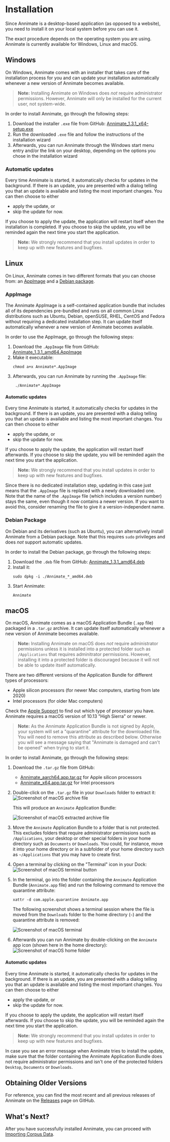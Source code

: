 # Installation

Since Annimate is a desktop-based application (as opposed to a website), you need to install it on your local system before you can use it.

The exact procedure depends on the operating system you are using. Annimate is currently available for Windows, Linux and macOS.

## Windows

On Windows, Annimate comes with an installer that takes care of the installation process for you and can update your installation automatically whenever a new version of Annimate becomes available.

> **Note:** Installing Annimate on Windows does _not_ require administrator permissions. However, Annimate will only be installed for the current user, not system-wide.

In order to install Annimate, go through the following steps:

1. Download the installer `.exe` file from GitHub: [Annimate_1.3.1_x64-setup.exe][1]
2. Run the downloaded `.exe` file and follow the instructions of the installation wizard
3. Afterwards, you can run Annimate through the Windows start menu entry and/or the link on your desktop, depending on the options you chose in the installation wizard

### Automatic updates

Every time Annimate is started, it automatically checks for updates in the background. If there is an update, you are presented with a dialog telling you that an update is available and listing the most important changes. You can then choose to either

- apply the update, or
- skip the update for now.

If you choose to apply the update, the application will restart itself when the installation is completed. If you choose to skip the update, you will be reminded again the next time you start the application.

> **Note:** We strongly recommend that you install updates in order to keep up with new features and bugfixes.

## Linux

On Linux, Annimate comes in two different formats that you can choose from: an [AppImage](https://appimage.org/) and a [Debian package](<https://en.wikipedia.org/wiki/Deb_(file_format)>).

### AppImage

The Annimate AppImage is a self-contained application bundle that includes all of its dependencies pre-bundled and runs on all common Linux distributions such as Ubuntu, Debian, openSUSE, RHEL, CentOS and Fedora without requiring a dedicated installation step. It can update itself automatically whenever a new version of Annimate becomes available.

In order to use the AppImage, go through the following steps:

1. Download the `.AppImage` file from GitHub: [Annimate_1.3.1_amd64.AppImage][2]
2. Make it executable:
   ```shell
   chmod a+x Annimate*.AppImage
   ```
3. Afterwards, you can run Annimate by running the `.AppImage` file:
   ```shell
    ./Annimate*.AppImage
   ```

#### Automatic updates

Every time Annimate is started, it automatically checks for updates in the background. If there is an update, you are presented with a dialog telling you that an update is available and listing the most important changes. You can then choose to either

- apply the update, or
- skip the update for now.

If you choose to apply the update, the application will restart itself afterwards. If you choose to skip the update, you will be reminded again the next time you start the application.

> **Note:** We strongly recommend that you install updates in order to keep up with new features and bugfixes.

Since there is no dedicated installation step, updating in this case just means that the `.AppImage` file is replaced with a newly downloaded one. Note that the name of the `.AppImage` file (which includes a version number) stays the same, even though it now contains a newer version. If you want to avoid this, consider renaming the file to give it a version-independent name.

### Debian Package

On Debian and its derivatives (such as Ubuntu), you can alternatively install Annimate from a Debian package. Note that this requires `sudo` privileges and does _not_ support automatic updates.

In order to install the Debian package, go through the following steps:

1. Download the `.deb` file from GitHub: [Annimate_1.3.1_amd64.deb][3]
2. Install it:
   ```shell
   sudo dpkg -i ./Annimate_*_amd64.deb
   ```
3. Start Annimate:
   ```shell
   Annimate
   ```

## macOS

On macOS, Annimate comes as a macOS Application Bundle (`.app` file) packaged in a `.tar.gz` archive. It can update itself automatically whenever a new version of Annimate becomes available.

> **Note:** Installing Annimate on macOS does _not_ require administrator permissions unless it is installed into a protected folder such as `/Applications` that requires adminitrator permissions. However, installing it into a protected folder is discouraged because it will not be able to update itself automatically.

There are two different versions of the Application Bundle for different types of processors:

- Apple silicon processors (for newer Mac computers, starting from late 2020)
- Intel processors (for older Mac computers)

Check the [Apple Support](https://support.apple.com/en-us/116943) to find out which type of processor you have. Annimate requires a macOS version of 10.13 "High Sierra" or newer.

> **Note:** As the Annimate Application Bundle is not signed by Apple, your system will set a "quarantine" attribute for the downloaded file. You will need to remove this attribute as described below. Otherwise you will see a message saying that "Annimate is damaged and can't be opened" when trying to start it.

In order to install Annimate, go through the following steps:

1. Download the `.tar.gz` file from GitHub:
   - [Annimate_aarch64.app.tar.gz][4] for Apple silicon processors
   - [Annimate_x64.app.tar.gz][5] for Intel processors
2. Double-click on the `.tar.gz` file in your `Downloads` folder to extract it:
   ![Screenshot of macOS archive file](img/macos-archive.png)

   This will produce an `Annimate` Application Bundle:

   ![Screenshot of macOS extracted archive file](img/macos-extracted.png)

3. Move the `Annimate` Application Bundle to a folder that is not protected. This excludes folders that require administrator permissions such as `/Applications`, your desktop or other special folders in your home directory such as `Documents` or `Downloads`. You could, for instance, move it into your home directory or in a subfolder of your home directory such as `~/Applications` that you may have to create first.

4. Open a terminal by clicking on the "Terminal" icon in your Dock:
   ![Screenshot of macOS terminal button](img/macos-terminal-button.png)

5. In the terminal, go into the folder containing the `Annimate` Application Bundle (`Annimate.app` file) and run the following command to remove the quarantine attribute:

   ```shell
   xattr -d com.apple.quarantine Annimate.app
   ```

   The following screenshot shows a terminal session where the file is moved from the `Downloads` folder to the home directory (`~`) and the quarantine attribute is removed:

   ![Screenshot of macOS terminal](img/macos-terminal.png)

6. Afterwards you can run Annimate by double-clicking on the `Annimate` app icon (shown here in the home directory):
   ![Screenshot of macOS home folder](img/macos-home.png)

#### Automatic updates

Every time Annimate is started, it automatically checks for updates in the background. If there is an update, you are presented with a dialog telling you that an update is available and listing the most important changes. You can then choose to either

- apply the update, or
- skip the update for now.

If you choose to apply the update, the application will restart itself afterwards. If you choose to skip the update, you will be reminded again the next time you start the application.

> **Note:** We strongly recommend that you install updates in order to keep up with new features and bugfixes.

In case you see an error message when Annimate tries to install the update, make sure that the folder containing the Annimate Application Bundle does not require administrator permissions and isn't one of the protected folders `Desktop`, `Documents` or `Downloads`.

## Obtaining Older Versions

For reference, you can find the most recent and all previous releases of Annimate on the [Releases](https://github.com/matthias-stemmler/annimate/releases) page on GitHub.

[1]: https://github.com/matthias-stemmler/annimate/releases/download/v1.3.1/Annimate_1.3.1_x64-setup.exe
[2]: https://github.com/matthias-stemmler/annimate/releases/download/v1.3.1/Annimate_1.3.1_amd64.AppImage
[3]: https://github.com/matthias-stemmler/annimate/releases/download/v1.3.1/Annimate_1.3.1_amd64.deb
[4]: https://github.com/matthias-stemmler/annimate/releases/download/v1.3.1/Annimate_aarch64.app.tar.gz
[5]: https://github.com/matthias-stemmler/annimate/releases/download/v1.3.1/Annimate_x64.app.tar.gz

## What's Next?

After you have successfully installed Annimate, you can proceed with [Importing Corpus Data](import.md).
